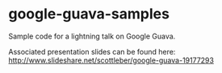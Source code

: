 google-guava-samples
====================

Sample code for a lightning talk on Google Guava.

Associated presentation slides can be found here: http://www.slideshare.net/scottleber/google-guava-19177293
